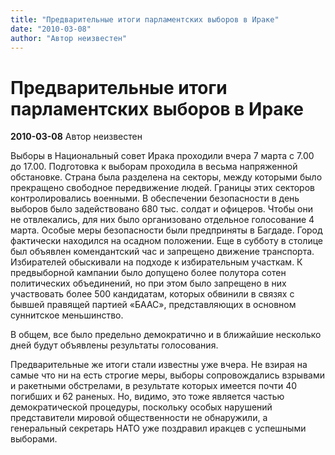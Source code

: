 ```yaml
---
title: "Предварительные итоги парламентских выборов в Ираке"
date: "2010-03-08"
author: "Автор неизвестен"
---
```


# Предварительные итоги парламентских выборов в Ираке

**2010-03-08** Автор неизвестен

Выборы в Национальный совет Ирака проходили вчера 7 марта с 7.00 до 17.00. Подготовка к выборам проходила в весьма напряженной обстановке. Страна была разделена на секторы, между которыми было прекращено свободное передвижение людей. Границы этих секторов контролировались военными. В обеспечении безопасности в день выборов было задействовано 680 тыс. солдат и офицеров. Чтобы они не отвлекались, для них было организовано отдельное голосование 4 марта. Особые меры безопасности были предприняты в Багдаде. Город фактически находился на осадном положении. Еще в субботу в столице был объявлен комендантский час и запрещено движение транспорта. Избирателей обыскивали на подходе к избирательным участкам. К предвыборной кампании было допущено более полутора сотен политических объединений, но при этом было запрещено в них участвовать более 500 кандидатам, которых обвинили в связях с бывшей правящей партией «БААС», представляющих в основном суннитское меньшинство.

В общем, все было предельно демократично и в ближайшие несколько дней будут объявлены результаты голосования.

Предварительные же итоги стали известны уже вчера. Не взирая на самые что ни на есть строгие меры, выборы сопровождались взрывами и ракетными обстрелами, в результате которых имеется почти 40 погибших и 62 раненых. Но, видимо, это тоже является частью демократической процедуры, поскольку особых нарушений представители мировой общественности не обнаружили, а генеральный секретарь НАТО уже поздравил иракцев с успешными выборами.